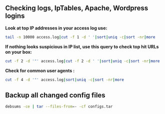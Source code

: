## Checking logs, IpTables, Apache, Wordpress logins

**Look at top IP addresses in your access log use:**
```bash
tail -n 10000 access.log|cut -f 1 -d ' '|sort|uniq -c|sort -nr|more 
```

**If nothing looks suspicious in IP list, use this query to check top hit URLs on your box:**
```bash
cut -f 2 -d '"' access.log|cut -f 2 -d ' '|sort|uniq -c|sort -nr|more 
```

**Check for common user agents :** 
```bash
cut -f 4 -d '"' access.log|sort|uniq -c|sort -nr|more 
```

## Backup all changed config files
```bash
debsums -ce | tar --files-from=- -cf configs.tar 
```
